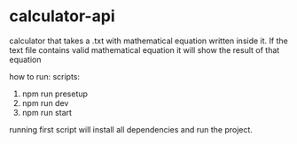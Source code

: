 # calculator-api
 calculator that takes a .txt with mathematical equation written inside it. If the text file contains valid mathematical equation it will show the result of that equation
 
 
 how to run:
 scripts: 
  1. npm run presetup
  2. npm run dev
  3. npm run start
  
  running first script will install all dependencies and run the project.
